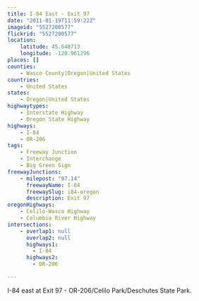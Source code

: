 ```yaml
---
title: I-84 East - Exit 97
date: "2011-01-19T11:59:22Z"
imageid: "5527200577"
flickrid: "5527200577"
location:
    latitude: 45.648713
    longitude: -120.961296
places: []
counties:
    - Wasco County|Oregon|United States
countries:
    - United States
states:
    - Oregon|United States
highwaytypes:
    - Interstate Highway
    - Oregon State Highway
highways:
    - I-84
    - OR-206
tags:
    - Freeway Junction
    - Interchange
    - Big Green Sign
freewayJunctions:
    - milepost: "97.14"
      freewayName: I-84
      freewaySlug: i84-oregon
      description: Exit 97
oregonHighways:
    - Celilo-Wasco Highway
    - Columbia River Highway
intersections:
    - overlap1: null
      overlap2: null
      highways1:
        - I-84
      highways2:
        - OR-206

---
```

I-84 east at Exit 97 - OR-206/Celilo Park/Deschutes State Park.